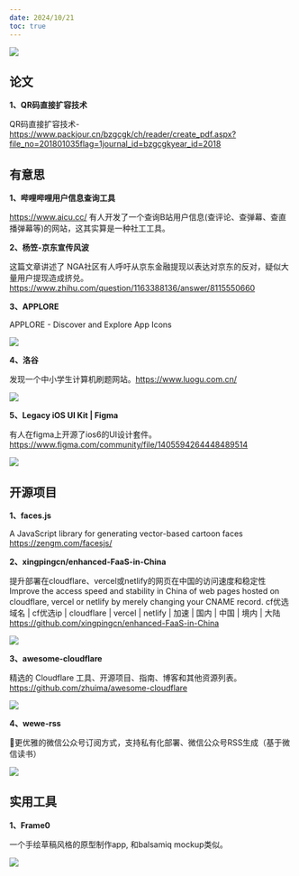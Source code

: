 ```yaml
---
date: 2024/10/21
toc: true
---
```

![](https://camo.githubusercontent.com/520e87eafc16f0b685404cb971b072fe50f7a2106f57dcc71c1098252bc89be6/68747470733a2f2f6170702e7569626f792e636f6d2f6f672d696d6167652e77656270)
## 论文
**1、QR码直接扩容技术**

QR码直接扩容技术-<https://www.packjour.cn/bzgcgk/ch/reader/create_pdf.aspx?file_no=201801035flag=1journal_id=bzgcgkyear_id=2018>



## 有意思

**1、哔哩哔哩用户信息查询工具**

<https://www.aicu.cc/> 有人开发了一个查询B站用户信息(查评论、查弹幕、查直播弹幕等)的网站，这其实算是一种社工工具。



**2、杨笠-京东宣传风波**

这篇文章讲述了 NGA社区有人呼吁从京东金融提现以表达对京东的反对，疑似大量用户提现造成挤兑。
<https://www.zhihu.com/question/1163388136/answer/8115550660>



**3、APPLORE**

APPLORE - Discover and Explore App Icons

![](https://app.uiboy.com/og-image.webp)

**4、洛谷**

发现一个中小学生计算机刷题网站。<https://www.luogu.com.cn/>

![](https://ipic.luogu.com.cn/yugu23n/cs/banner.png)

**5、Legacy iOS UI Kit | Figma**

有人在figma上开源了ios6的UI设计套件。<https://www.figma.com/community/file/1405594264448489514>

![](https://s3-figma-hubfile-images-production.figma.com/hub/file/carousel/img/8d9998d91806a6a71ebe9bf8a7a0d092de2f1ffe/b4613882e865959404ef974764d8e3996da3e509)

## 开源项目
**1、faces.js**

A JavaScript library for generating vector-based cartoon faces <https://zengm.com/facesjs/>



**2、xingpingcn/enhanced-FaaS-in-China**

提升部署在cloudflare、vercel或netlify的网页在中国的访问速度和稳定性 Improve the access speed and stability in China of web pages hosted on cloudflare, vercel or netlify by merely changing your CNAME record. cf优选域名 | cf优选ip | cloudflare | vercel | netlify | 加速 | 国内 | 中国 | 境内 | 大陆 <https://github.com/xingpingcn/enhanced-FaaS-in-China>

![](https://opengraph.githubassets.com/b16b18cebd4ce5b2ff4c4cbb3498eea5c6ccbebe0c8929a701d155dde1ad0cfd/xingpingcn/enhanced-FaaS-in-China)

**3、awesome-cloudflare**

精选的 Cloudflare 工具、开源项目、指南、博客和其他资源列表。<https://github.com/zhuima/awesome-cloudflare>

![](https://opengraph.githubassets.com/8bbf8e6effa1456411943ec74aa4de51f70259ea26834cd20197cd264e4216df/zhuima/awesome-cloudflare)

**4、wewe-rss**

 🤗更优雅的微信公众号订阅方式，支持私有化部署、微信公众号RSS生成（基于微信读书）

![](https://opengraph.githubassets.com/efe14ae8e737ebf76c91fd2d1e340f9b6781b793adee66c7236943b3c14f223e/cooderl/wewe-rss)

## 实用工具
**1、Frame0**

一个手绘草稿风格的原型制作app, 和balsamiq mockup类似。

![](https://frame0.app/og.jpg)

